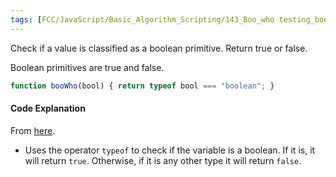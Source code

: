 ```yaml
---
tags: [FCC/JavaScript/Basic_Algorithm_Scripting/143_Boo_who testing_boolean]
---
```

Check if a value is classified as a boolean primitive. Return true or false.

Boolean primitives are true and false.

```js
function booWho(bool) { return typeof bool === "boolean"; }
```

#### Code Explanation
From [here](https://forum.freecodecamp.org/t/freecodecamp-challenge-guide-boo-who/16000).
-   Uses the operator `typeof` to check if the variable is a boolean. If it is, it will return `true`. Otherwise, if it is any other type it will return `false`.